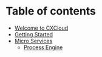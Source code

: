 # Table of contents

* [Welcome to CXCloud](README.md)
* [Getting Started](getting-started.md)
* [Micro Services](micro-services/README.md)
  * [Process Engine](micro-services/process-engine.md)


